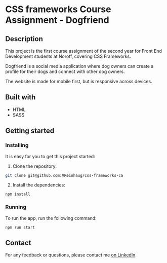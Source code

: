 # CSS frameworks Course Assignment - Dogfriend

## Description

This project is the first course assignment of the second year for Front End Development students at Noroff, covering CSS Frameworks.

Dogfriend is a social media application where dog owners can create a profile for their dogs and connect with other dog owners.

The website is made for mobile first, but is responsive across devices.

## Built with

- HTML
- SASS

## Getting started

### Installing

It is easy for you to get this project started:

1. Clone the repository:

```bash
git clone git@github.com:VReinhaug/css-frameworks-ca
```

2. Install the dependencies:

```
npm install
```

### Running

To run the app, run the following command:

```
npm run start
```

## Contact

For any feedback or questions, please contact me [on LinkedIn](https://www.linkedin.com/in/veronika-reinhaug/).
